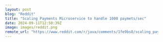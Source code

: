 ```yaml
---
layout: post
blog: "Reddit"
title: "Scaling Payments Microservice to handle 1000 paymets/sec"
date: 2024-09-11T12:50:39Z
image: images/reddit.png
remote_url: "https://www.reddit.com/r/java/comments/1fe9bs8/scaling_payments_microservice_to_handle_1000/"
---
```

